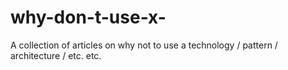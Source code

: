 # why-don-t-use-x-
A collection of articles on why not to use a technology / pattern / architecture / etc. etc.
